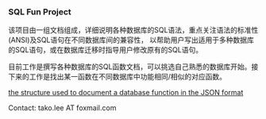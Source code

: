### SQL Fun Project

该项目由一组文档组成，详细说明各种数据库的SQL语法，重点关注语法的标准性(ANSI)及SQL语句在不同数据库间的兼容性，
以帮助用户写出适用于多种数据库的SQL语句，或在数据库迁移时指导用户修改原有的SQL语句。

目前工作是撰写各种数据库的SQL函数文档，可以挑选自己熟悉的数据库开始。接下来的工作是找出某一函数在不同数据库中功能相同/相似的对应函数。

[the structure used to document a database function in the JSON format](https://github.com/sqlparser/sqlfrog/tree/master/sqlfun)

Contact: tako.lee AT foxmail.com

